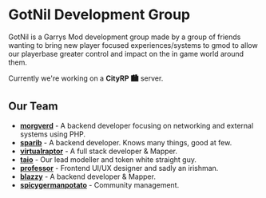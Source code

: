 # GotNil Development Group

GotNil is a Garrys Mod development group made by a group of friends wanting to bring new player focused experiences/systems to gmod to allow our playerbase
greater control and impact on the in game world around them.

Currently we're working on a **CityRP 🏙️** server.

## Our Team

- **[morgverd](https://github.com/morgverd)** - A backend developer focusing on networking and external systems using PHP.
- **[sparib](https://github.com/sparib)** - A backend developer. Knows many things, good at few.
- **[virtualraptor](https://github.com/Blueasharky)** - A full stack developer & Mapper.
- **[taio](https://github.com/)** - Our lead modeller and token white straight guy.
- **[professor](https://github.com/professorv2)** - Frontend UI/UX designer and sadly an irishman.
- **[blazzy](https://github.com/)** - A backend developer & Mapper. 
- **[spicygermanpotato](https://github.com/jedimasterpotato)** - Community management.

